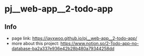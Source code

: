 # pj__web-app__2-todo-app
## Info
- page link: https://jayxwoo.github.io/pj__web-app__2-todo-app/
- more about this project: https://www.notion.so/2-Todo-app-no-database-ba2a337e936e42b28b480a79344258dd
